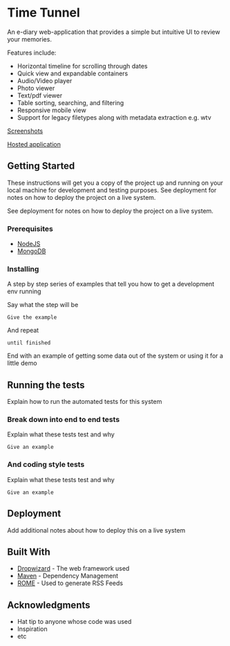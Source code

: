 # Time Tunnel
An e-diary web-application that provides a simple but intuitive UI to review your memories. 

Features include:
* Horizontal timeline for scrolling through dates
* Quick view and expandable containers
* Audio/Video player
* Photo viewer
* Text/pdf viewer
* Table sorting, searching, and filtering
* Responsive mobile view
* Support for legacy filetypes along with metadata extraction e.g. wtv 

[Screenshots](https://angel.co/projects/770883-time-tunnel-website)

[Hosted application](http://time-tunnel.herokuapp.com/)    

## Getting Started

These instructions will get you a copy of the project up and running on your local machine for development and testing purposes. See deployment for notes on how to deploy the project on a live system. 

See deployment for notes on how to deploy the project on a live system.

### Prerequisites

* [NodeJS](https://nodejs.org/en/)
* [MongoDB](https://www.mongodb.com/download-center/enterprise)

### Installing

A step by step series of examples that tell you how to get a development env running

Say what the step will be

```
Give the example
```

And repeat

```
until finished
```

End with an example of getting some data out of the system or using it for a little demo

## Running the tests

Explain how to run the automated tests for this system

### Break down into end to end tests

Explain what these tests test and why

```
Give an example
```

### And coding style tests

Explain what these tests test and why

```
Give an example
```

## Deployment

Add additional notes about how to deploy this on a live system

## Built With

* [Dropwizard](http://www.dropwizard.io/1.0.2/docs/) - The web framework used
* [Maven](https://maven.apache.org/) - Dependency Management
* [ROME](https://rometools.github.io/rome/) - Used to generate RSS Feeds

## Acknowledgments

* Hat tip to anyone whose code was used
* Inspiration
* etc

